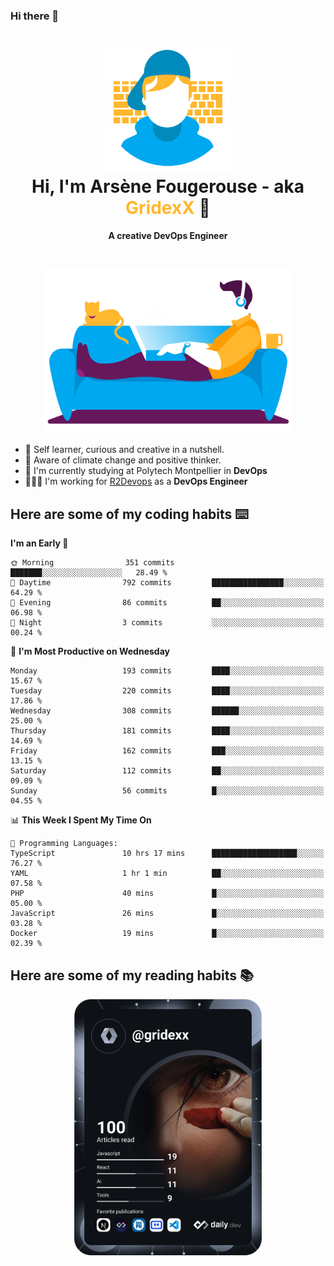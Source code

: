 ### Hi there 👋

<!--
**GridexX/gridexx** is a ✨ _special_ ✨ repository because its `README.md` (this file) appears on your GitHub profile.

Here are some ideas to get you started:

- 🔭 I’m currently working on ...
- 🌱 I’m currently learning ...
- 👯 I’m looking to collaborate on ...
- 🤔 I’m looking for help with ...
- 💬 Ask me about ...
- 📫 How to reach me: ...
- 😄 Pronouns: ...
- ⚡ Fun fact: ...
-->


<!-- Header -->
<h1 align="center">
  <img src="./images/user_profile.png" width="200">
  <br>
  Hi, I'm Arsène Fougerouse - aka <span style="color:#ffb72e">GridexX</span> 👋
</h1>


<p align="center">
  <b>A creative DevOps Engineer </b>
</p>
<br/>
<p align="center">
  <img src="./images/man_couch.png" width="400">
</p>

- 🎨 Self learner, curious and creative in a nutshell. 
- 🌱 Aware of climate change and positive thinker.
- 📕 I'm currently studying at Polytech Montpellier in **DevOps**
- 👨🏻‍💻 I'm working for [R2Devops](https://r2devops.io) as a **DevOps Engineer**


## Here are some of my coding habits ⌨️

<!-- Add a section about tech and Ops stack
  Like this one : https://github.com/Xanthus58#-tech-stack
-->
<!--START_SECTION:waka-->
**I'm an Early 🐤** 

```text
🌞 Morning                351 commits         ███████░░░░░░░░░░░░░░░░░░   28.49 % 
🌆 Daytime                792 commits         ████████████████░░░░░░░░░   64.29 % 
🌃 Evening                86 commits          ██░░░░░░░░░░░░░░░░░░░░░░░   06.98 % 
🌙 Night                  3 commits           ░░░░░░░░░░░░░░░░░░░░░░░░░   00.24 % 
```
📅 **I'm Most Productive on Wednesday** 

```text
Monday                   193 commits         ████░░░░░░░░░░░░░░░░░░░░░   15.67 % 
Tuesday                  220 commits         ████░░░░░░░░░░░░░░░░░░░░░   17.86 % 
Wednesday                308 commits         ██████░░░░░░░░░░░░░░░░░░░   25.00 % 
Thursday                 181 commits         ████░░░░░░░░░░░░░░░░░░░░░   14.69 % 
Friday                   162 commits         ███░░░░░░░░░░░░░░░░░░░░░░   13.15 % 
Saturday                 112 commits         ██░░░░░░░░░░░░░░░░░░░░░░░   09.09 % 
Sunday                   56 commits          █░░░░░░░░░░░░░░░░░░░░░░░░   04.55 % 
```


📊 **This Week I Spent My Time On** 

```text
💬 Programming Languages: 
TypeScript               10 hrs 17 mins      ███████████████████░░░░░░   76.27 % 
YAML                     1 hr 1 min          ██░░░░░░░░░░░░░░░░░░░░░░░   07.58 % 
PHP                      40 mins             █░░░░░░░░░░░░░░░░░░░░░░░░   05.00 % 
JavaScript               26 mins             █░░░░░░░░░░░░░░░░░░░░░░░░   03.28 % 
Docker                   19 mins             █░░░░░░░░░░░░░░░░░░░░░░░░   02.39 % 
```


<!--END_SECTION:waka-->

## Here are some of my reading habits 📚
<div  align="center">
  <img src="./images/devcard.svg" width="300">
</div>
